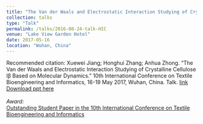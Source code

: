 ```yaml
---
title: "The Van der Waals and Electrostatic Interaction Studying of Crystalline Cellulose Iβ Based on Molecular Dynamics"
collection: talks
type: "Talk"
permalink: /talks/2016-08-24-talk-HIC
venue: "Lake View Garden Hotel"
date: 2017-05-16
location: "Wuhan, China"
---
```


Recommended citation: Xuewei Jiang; Honghui Zhang; Anhua Zhong. “The Van der Waals and Electrostatic Interaction Studying of Crystalline Cellulose Iβ Based on Molecular Dynamics.” 10th International Conference on Textile Bioengineering and Informatics, 16-19 May 2017, Wuhan, China. Talk. [link](https://tbisociety.org/index.php?thispage=publications&c=publications&s=2) [Download ppt here](https://honghui-zhang.github.io/files/Zhang-May-2017.pdf)<br><br>
*Award:*<br>
[Outstanding Student Paper in the 10th International Conference on Textile Bioengineering and Informatics](https://honghui-zhang.github.io/files/Zhang-outstandingpaper-2017.JPG)